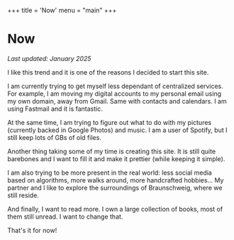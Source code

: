 +++
title = 'Now'
menu = "main"
+++

# Now

_Last updated: January 2025_

I like this trend and it is one of the reasons I decided to start this site.

I am currently trying to get myself less dependant of centralized services. For example, I am moving my digital accounts to my personal email using my own domain, away from Gmail.
Same with contacts and calendars. I am using Fastmail and it is fantastic.

At the same time, I am trying to figure out what to do with my pictures (currently backed in Google Photos) and music. I am a user of Spotify, but I still keep lots of GBs of old files.

Another thing taking some of my time is creating this site. It is still quite barebones and I want to fill it and make it prettier (while keeping it simple).

I am also trying to be more present in the real world: less social media based on algorithms, more walks around, more handcrafted hobbies... My partner and I like to explore the surroundings of Braunschweig, where we still reside.

And finally, I want to read more. I own a large collection of books, most of them still unread. I want to change that.

That's it for now!
